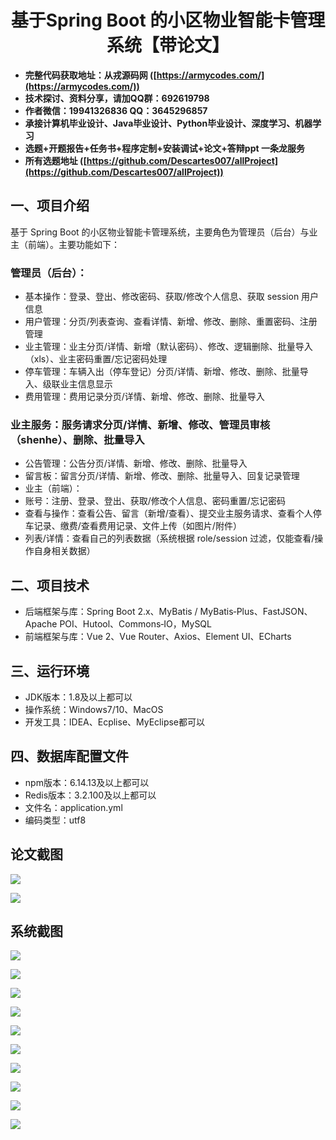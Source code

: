 <h1 align="center">基于Spring Boot 的小区物业智能卡管理系统【带论文】</h1></p>

- <b>完整代码获取地址：从戎源码网 ([https://armycodes.com/](https://armycodes.com/))</b>
- <b>技术探讨、资料分享，请加QQ群：692619798</b>
- <b>作者微信：19941326836  QQ：3645296857</b>
- <b>承接计算机毕业设计、Java毕业设计、Python毕业设计、深度学习、机器学习</b>
- <b>选题+开题报告+任务书+程序定制+安装调试+论文+答辩ppt 一条龙服务</b>
- <b>所有选题地址 ([https://github.com/Descartes007/allProject](https://github.com/Descartes007/allProject)) </b>

## 一、项目介绍

基于 Spring Boot 的小区物业智能卡管理系统，主要角色为管理员（后台）与业主（前端）。主要功能如下：
### 管理员（后台）：
- 基本操作：登录、登出、修改密码、获取/修改个人信息、获取 session 用户信息
- 用户管理：分页/列表查询、查看详情、新增、修改、删除、重置密码、注册管理
- 业主管理：业主分页/详情、新增（默认密码）、修改、逻辑删除、批量导入（xls）、业主密码重置/忘记密码处理
- 停车管理：车辆入出（停车登记）分页/详情、新增、修改、删除、批量导入、级联业主信息显示
- 费用管理：费用记录分页/详情、新增、修改、删除、批量导入
### 业主服务：服务请求分页/详情、新增、修改、管理员审核（shenhe）、删除、批量导入
- 公告管理：公告分页/详情、新增、修改、删除、批量导入
- 留言板：留言分页/详情、新增、修改、删除、批量导入、回复记录管理
- 业主（前端）：
- 账号：注册、登录、登出、获取/修改个人信息、密码重置/忘记密码
- 查看与操作：查看公告、留言（新增/查看）、提交业主服务请求、查看个人停车记录、缴费/查看费用记录、文件上传（如图片/附件）
- 列表/详情：查看自己的列表数据（系统根据 role/session 过滤，仅能查看/操作自身相关数据）

## 二、项目技术

- 后端框架与库：Spring Boot 2.x、MyBatis / MyBatis‑Plus、FastJSON、Apache POI、Hutool、Commons‑IO，MySQL
- 前端框架与库：Vue 2、Vue Router、Axios、Element UI、ECharts


## 三、运行环境

- JDK版本：1.8及以上都可以
- 操作系统：Windows7/10、MacOS
- 开发工具：IDEA、Ecplise、MyEclipse都可以

## 四、数据库配置文件

- npm版本：6.14.13及以上都可以
- Redis版本：3.2.100及以上都可以
- 文件名：application.yml
- 编码类型：utf8

## 论文截图

![](screenshot/1.png)

![](screenshot/2.png)

## 系统截图

![](screenshot/3.png)

![](screenshot/4.png)

![](screenshot/5.png)

![](screenshot/6.png)

![](screenshot/7.png)

![](screenshot/8.png)

![](screenshot/9.png)

![](screenshot/10.png)

![](screenshot/11.png)

![](screenshot/12.png)
